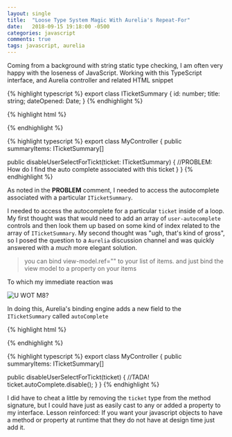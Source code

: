 ```yaml
---
layout: single
title:  "Loose Type System Magic With Aurelia's Repeat-For"
date:   2018-09-15 19:18:00 -0500
categories: javascript
comments: true
tags: javascript, aurelia
---
```


Coming from a background with string static type checking, I am often very happy with the loseness of JavaScript.  Working with this TypeScript interface, and Aurelia controller and related HTML snippet

{% highlight typescript %}
export class ITicketSummary {
  id: number;
  title: string;
  dateOpened: Date;
}
{% endhighlight %}

{% highlight html %}
<div repeat.for="t of tickets">
  <user-autocomplete 
    context.bind="{priority: priority}" 
    on-user-selected.call="userSelected(user, context)">
  </user-autocomplete>
</div>
{% endhighlight %}

{% highlight typescript %}
export class MyController {
  public summaryItems: ITicketSummary[]

  public disableUserSelectForTickt(ticket: ITicketSummary) {
    //PROBLEM:  How do I find the auto complete associated with this ticket
  }
}
{% endhighlight %}

As noted in the **PROBLEM** comment, I needed to access the autocomplete associated with a particular `ITicketSummary`.  


I needed to access the autocomplete for a particular `ticket` inside of a loop.  My first thought was that would need to add an array of `user-autocomplete` controls and then look them up based on some kind of index related to the array of `ITicketSummary`.   My second thought was "ugh, that's kind of gross", so I posed the question to a `Aurelia` discussion channel and was quickly answered with a *much* more elegant solution.

> you can bind view-model.ref="" to your list of items. and just bind the view model to a property on your items

To which my immediate reaction was 

<img src="{{ site.url }}{{ site.baseurl }}/assets/images/UWotM8.jpg" alt="U WOT M8?">

In doing this, Aurelia's binding engine adds a new field to the `ITicketSummary` called `autoComplete`

{% highlight html %}
<div repeat.for="t of tickets">
  <user-autocomplete 
    view-model.ref="t.autoComplete"
    context.bind="{priority: priority}" 
    on-user-selected.call="userSelected(user, context)">
  </user-autocomplete>
</div>
{% endhighlight %}

{% highlight typescript %}
export class MyController {
  public summaryItems: ITicketSummary[]

  public disableUserSelectForTickt(ticket) {
    //TADA!
    ticket.autoComplete.disable();
  }
}
{% endhighlight %}

I did have to cheat a little by removing the `ticket` type from the method signature, but I could have just as easily cast to any or added a property to my interface.  Lesson reinforced:  If you want your javascript objects to have a method or property at runtime that they do not have at design time just add it.